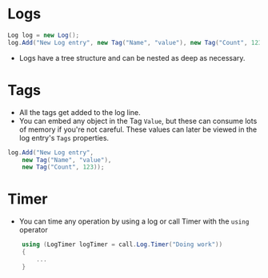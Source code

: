 # Logs

```csharp
Log log = new Log();
log.Add("New Log entry", new Tag("Name", "value"), new Tag("Count", 123));
```
* Logs have a tree structure and can be nested as deep as necessary.

# Tags
* All the tags get added to the log line.
* You can embed any object in the Tag `Value`, but these can consume lots of memory if you're not careful. These values can later be viewed in the log entry's `Tags` properties.

```csharp
log.Add("New Log entry", 
	new Tag("Name", "value"), 
	new Tag("Count", 123));
```

# Timer
* You can time any operation by using a log or call Timer with the `using` operator
```csharp
	using (LogTimer logTimer = call.Log.Timer("Doing work"))
	{
		...
	}
```
